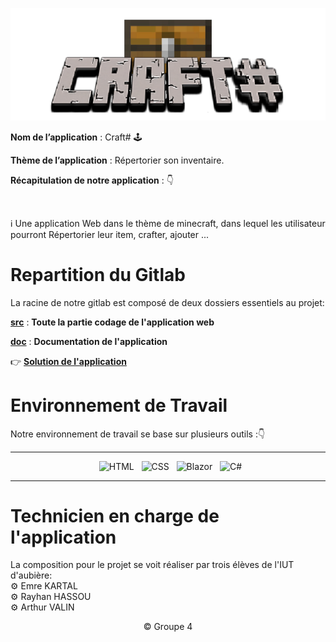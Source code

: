 <div align = center>

![Image de l'application](CraftSharp-Logo.png)

</div>

**Nom de l’application** : Craft# 🕹
</br>

**Thème de l’application** : Répertorier son inventaire.
</br>

**Récapitulation de notre application** : 👇

</br>

:information_source: Une application Web dans le thème de minecraft, dans lequel les utilisateur pourront Répertorier leur item, crafter, ajouter ...

# Repartition du Gitlab

La racine de notre gitlab est composé de deux dossiers essentiels au projet:

[**src**](src) : **Toute la partie codage de l'application web**

[**doc**](doc) : **Documentation de l'application**

👉 [**Solution de l'application**](src/CraftSharp/CraftSharp.sln)

# Environnement de Travail

Notre environnement de travail se base sur plusieurs outils :👇

<div align = center>

---

&nbsp; ![HTML](https://img.shields.io/badge/HTML-000?style=for-the-badge&logo=html5&logoColor=white&color=orange)
&nbsp; ![CSS](https://img.shields.io/badge/CSS-000?style=for-the-badge&logo=css3&logoColor=white&color=darkblue)
&nbsp; ![Blazor](https://img.shields.io/badge/Blazor-000?style=for-the-badge&logo=blazor&logoColor=white&color=purple)
&nbsp; ![C#](https://img.shields.io/badge/Csharp-000?style=for-the-badge&logo=csharp&logoColor=white&color=blue)

---

</div>

# Technicien en charge de l'application

La composition pour le projet se voit réaliser par trois élèves de l'IUT d'aubière:
<br>
⚙️ Emre KARTAL
<br>
⚙️ Rayhan HASSOU 
<br>
⚙️ Arthur VALIN 

<div align = center>
© Groupe 4
</div>